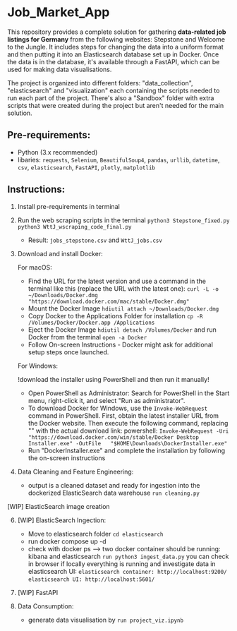# Job_Market_App

This repository provides a complete solution for gathering **data-related job listings for Germany** from the following websites: Stepstone and Welcome to the Jungle. It includes steps for changing the data into a uniform format and then putting it into an Elasticsearch database set up in Docker. Once the data is in the database, it's available through a FastAPI, which can be used for making data visualisations.

The project is organized into different folders: "data_collection", "elasticsearch" and "visualization" each containing the scripts needed to run each part of the project. There's also a "Sandbox" folder with extra scripts that were created during the project but aren't needed for the main solution.


## **Pre-requirements:**
- Python (3.x recommended)
- libaries: ```requests```, ```Selenium```, ```BeautifulSoup4```, ```pandas```, ```urllib```, ```datetime```, ```csv```, ```elasticsearch```, ```FastAPI```, ```plotly```, ```matplotlib```


## **Instructions:**

1. Install pre-requirements in terminal
2. Run the web scraping scripts in the terminal ```python3 Stepstone_fixed.py``` ```python3 WttJ_wscraping_code_final.py```
    - Result: ```jobs_stepstone.csv``` and ```WttJ_jobs.csv```
4. Download and install Docker:

   For macOS:
    - Find the URL for the latest version and use a command in the terminal like this (replace the URL with the latest one):
      ```curl -L -o ~/Downloads/Docker.dmg "https://download.docker.com/mac/stable/Docker.dmg"```
    - Mount the Docker Image ```hdiutil attach ~/Downloads/Docker.dmg```
    - Copy Docker to the Applications Folder for installation ```cp -R /Volumes/Docker/Docker.app /Applications```
    - Eject the Docker Image ```hdiutil detach /Volumes/Docker``` and run Docker from the terminal ```open -a Docker```
    - Follow On-screen Instructions - Docker might ask for additional setup steps once launched.
  
   For Windows:
   
   !download the installer using PowerShell and then run it manually!
    - Open PowerShell as Administrator: Search for PowerShell in the Start menu, right-click it, and select "Run as administrator".
    - To download Docker for Windows, use the ```Invoke-WebRequest``` command in PowerShell. First, obtain the latest installer URL from the Docker website.       Then execute the following command, replacing "<URL>" with the actual download link:
      powershell: ```Invoke-WebRequest -Uri   "https://download.docker.com/win/stable/Docker Desktop Installer.exe" -OutFile   "$HOME\Downloads\DockerInstaller.exe"```
    - Run "DockerInstaller.exe" and complete the installation by following the on-screen instructions

6. Data Cleaning and Feature Engineering:
    - output is a cleaned dataset and ready for ingestion into the dockerized ElasticSearch data warehouse
        ```run cleaning.py```

[WIP] ElasticSearch image creation

6. [WIP] ElasticSearch Ingection:
    - Move to elasticsearch folder ```cd elasticsearch```
    - run docker compose up -d
    - check with docker ps --> two docker container should be running: kibana and elasticsearch ```run python3 ingest_data.py```
      you can check in browser if locally everything is running and investigate data in elasticsearch UI:
       ```elasticsearch container: http://localhost:9200/```
       ```elasticsearch UI: http://localhost:5601/```

7. [WIP] FastAPI 
8. Data Consumption:
     - generate data visualisation by ```run project_viz.ipynb```
